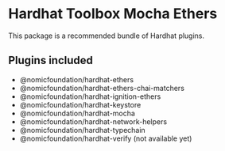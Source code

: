 # Hardhat Toolbox Mocha Ethers

This package is a recommended bundle of Hardhat plugins.

## Plugins included

- @nomicfoundation/hardhat-ethers
- @nomicfoundation/hardhat-ethers-chai-matchers
- @nomicfoundation/hardhat-ignition-ethers
- @nomicfoundation/hardhat-keystore
- @nomicfoundation/hardhat-mocha
- @nomicfoundation/hardhat-network-helpers
- @nomicfoundation/hardhat-typechain
- @nomicfoundation/hardhat-verify (not available yet)

